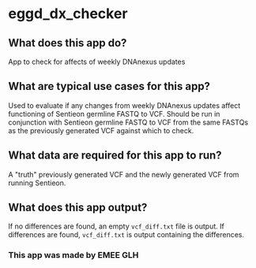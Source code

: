 # eggd_dx_checker

## What does this app do?

App to check for affects of weekly DNAnexus updates

## What are typical use cases for this app?

Used to evaluate if any changes from weekly DNAnexus updates affect functioning of Sentieon germline FASTQ to VCF.
Should be run in conjunction with Sentieon germline FASTQ to VCF from the same FASTQs as the previously generated VCF against which to check.


## What data are required for this app to run?

A "truth" previously generated VCF and the newly generated VCF from running Sentieon.


## What does this app output?

If no differences are found, an empty `vcf_diff.txt` file is output.
If differences are found, `vcf_diff.txt` is output containing the differences.


### This app was made by EMEE GLH
